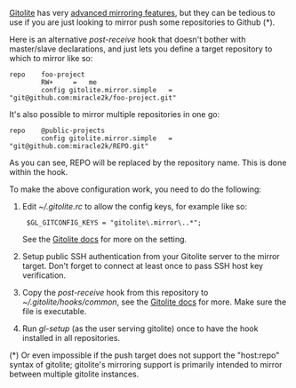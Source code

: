 [Gitolite][] has very [advanced mirroring features][Mirroring], but they can
be tedious to use if you are just looking to mirror push some repositories to
Github (*).

Here is an alternative *post-receive* hook that doesn't bother with
master/slave declarations, and just lets you define a target repository
to which to mirror like so:

    repo    foo-project
            RW+     =   me
            config gitolite.mirror.simple   =   "git@github.com:miracle2k/foo-project.git"
            
It's also possible to mirror multiple repositories in one go:

    repo    @public-projects
            config gitolite.mirror.simple   =   "git@github.com:miracle2k/REPO.git"
            
As you can see, REPO will be replaced by the repository name. This is done 
within the hook.

To make the above configuration work, you need to do the following:

1. Edit *~/.gitolite.rc* to allow the config keys, for example like so:
    
        $GL_GITCONFIG_KEYS = "gitolite\.mirror\..*";
    
    See the [Gitolite docs][Security] for more on the setting.

2. Setup public SSH authentication from your Gitolite server to the mirror
   target. Don't forget to connect at least once to pass SSH host key
   verification.
   
3. Copy the *post-receive* hook from this repository to
   *~/.gitolite/hooks/common*, see the [Gitolite docs][Hooks] for more.
   Make sure the file is executable.
   
4. Run *gl-setup* (as the user serving gitolite) once to have the hook
   installed in all repositories.


(*) Or even impossible if the push target does not support the
"host:repo" syntax of gitolite; gitolite's mirroring support is
primarily intended to mirror between multiple gitolite instances.


[Gitolite]: http://sitaramc.github.com/gitolite/
[Mirroring]: http://sitaramc.github.com/gitolite/mirrsetup.html
[Hooks]: http://sitaramc.github.com/gitolite/hooks.html#customhooks
[Security]: http://sitaramc.github.com/gitolite/rc.html#rcsecurity
